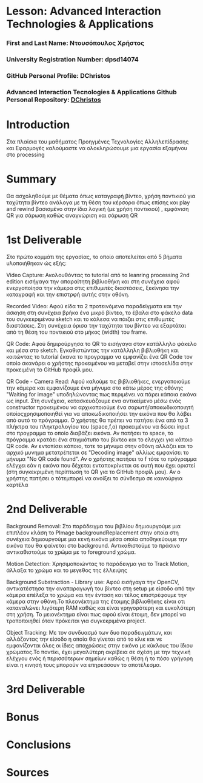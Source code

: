 # Lesson: Advanced Interaction Technologies & Applications

### First and Last Name: Ντουσόπουλος Χρήστος 
### University Registration Number: dpsd14074
### GitHub Personal Profile: DChristos
### Advanced Interaction Tecnologies & Applications Github Personal Repository: [DChristos](https://github.com/DChristos/Advanced-Interaction-Tecnologies-Applications-Individual-Assignment)

# Introduction
Στα πλαίσια του μαθήματος Προηγμένες Τεχνολογίες Αλληλεπίδρασης και Εφαρμογές καλούμαστε να ολοκληρώσουμε μια εργασία εξαμήνου στο processing 

# Summary
Θα ασχοληθούμε με θέματα όπως καταγραφή βίντεο, χρήση ποντικιού για ταχύτητα βίντεο ανάλογα με τη θέση του κέρσορα όπως επίσης και play and rewind βασισμένο στην ίδια λογική (με χρήση ποντικιού) , εμφάνιση QR για σάρωση καθώς αναγνώριση και σάρωση QR

# 1st Deliverable
Στο πρώτο κομμάτι της εργασίας, το οποίο αποτελείται από 5 βήματα υλοποιήθηκαν ώς εξής: 

Video Capture: Ακολουθόντας το tutorial από το leanring processing 2nd edition εισήγαγα την απαραίτητη βιβλιοθήκη και στη συνέχεια αφού ενεργοποίησα την κάμερα στις επιθυμιτές διαστάσεις, ξεκίνησα την καταγραφή και την επιστρφή αυτής στην οθόνη.

Recorded Video: Αφού είδα τα 2 προτεινόμενα παραδείγματα και την άσκηση στη συνέχεια βρήκα ένα μικρό βίντεο, το έβαλα στο φάκελο data του συγκεκριμένου sketch και το κάλεσα να πάιζει στις επιθυμιτές διαστάσεις. Στη συνέχεια όρισα την ταχύτητα του βίντεο να εξαρτάται από τη θέση του ποντικιού στο μήκος (width) του frame.

QR Code: Αφού δημιρούργησα το QR το εισήγαγα στον κατάλληλο φάκελο και μέσα στο sketch. Εγκαθιστώντας την κατάλληλη βιβλιοθήκη και κοιτώντας το tutorial έκανα το προγραμμα να εμφανίζει ένα QR Code τον οποίο σκανάρει ο χρήστης προκειμένου να μεταβεί στην ιστοσελίδα στην προκειμένη το GitHub προφίλ μου. 

QR Code - Camera Read: Αφού καλούμε τις βιβλιοθήκες, ενεργοποιούμε την κάμερα και εμφανίζουμε ένα μήνυμα στο κάτω μέρος της οθόνης "Waiting for image" υποδηλώνοντας πως περιμένει να πάρει κάποια εικόνα ως input. Στη συνέχεια, κατασκευάζουμε ενα αντικείμενο μέσω ενός constructor προκειμένου να αρχικοποιούμε ένα σαρωτή/αποκωδικοποιητή οποίοςχρησιμοποιηθεί για να αποκωδικοποιήσει την εικόνα που θα λάβει από αυτό το πρόγραμμα. Ο χρήστης θα πρέπει να πατήσει ένα από τα 3 πλήκτρα του πληκτρολογίου του (space,f,o) προκειμένου να δώσει input στο προγραμμα το οποίο διαβάζει εικόνα. Αν πατήσει το space, το πρόγραμμα κρατάει ένα στιγμιότυπο του βίντεο και το ελεγχει για κάποιο QR code. Αν εντοπίσει κάποιο, τοτε το μήνυμα στην οθόνη αλλάζει και το αρχικό μυνημα μετατρέπεται σε "Decoding image" αλλίως εμφανίσει το μήνυμα "No QR code found". Αν ο χρήστης πατήσει το f τότε το πρόγραμμα ελέγχει εάν η εικόνα που δέχεται ενταποκρίνεται σε αυτή που έχει οριστεί (στη συγκεκριμένη περίπτωση το QR για το  GitHub προφίλ μου). Αν ο χρήστης πατήσει ο τότεμπορεί να ανοίξει το σύνδεσμο σε  καινούργια καρτέλα 



# 2nd Deliverable
Background Removal: Στο παράδειγμα του βιβλίου δημιουργούμε μια επιπλέον κλάση το PImage backgroundReplacement στην οποία  στη συνέχεια δημιουργούμε μια κενή εικόνα μέσα οποία αποθηκεύουμε την εικόνα που θα φαίνεται στο background. Αντικαθιστούμε το πράσινο αντικαθιστούμε το χρώμα με το foreground χρώμα.

Motion Detection: Χρησιμοποιώντας το παράδειγμα για το Track Motion, άλλαξα το χρώμα και το μεγεθος της έλλειψης

Background Substraction - Library use: Αφού εισήγαγα την OpenCV, αντικατέστησα την αναπαραγωγή του βίντεο στη setup με είσοδο από την κάμερα επέλεξα το χρώμα και την ένταση και τέλος επιστρέφουμε την κάμερα στην οθόνη.Το πλεονέκτημα της έτοιμης βιβλιοθήκης είναι οτι καταναλώνει λιγότερη RAM καθώς και είναι γρηγορότερη και ευκολότερη στη χρήση. Το μειονέκτημα είναι πως αφού είναι έτοιμη, δεν μπορεί να τροποποιηθεί όταν πρόκειται για συγκεκριμένα project.

Object Tracking: Με τον συνδυασμό των δυο παραδειγμάτων, και αλλάζοντας την είσοδο η οποία θα γίνεται από το κλικ και νε εμφανίζονται όλες οι ίδιες αποχρώσεις στην εικόνα με κύκλους του ίδιου χρώματος.Το ποντίκι, έχει μεγαλύτερη ακρίβεια σε σχέση με την τεχνική ελέχγου ενός ή περισσότερων σημείων καθώς η θέση ή το πόσο γρήγορη είναι η κινησή τους μπορούν να επηρεάσουν το αποτέλεσμα.



# 3rd Deliverable 


# Bonus 


# Conclusions


# Sources
